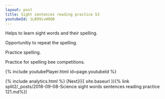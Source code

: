 ```yaml
---
layout: post
title: Sight sentences reading practice 53
youtubeId: 1LB99ivH9Q0
---
```

 
 
Helps to learn sight words and their spelling.

Opportunitiy to repeat the spelling. 

Practice spelling. 
 
Practice for spelling bee competitions. 
 
{% include youtubePlayer.html id=page.youtubeId %}
 
 
{% include analytics.html %} 
[Next]({{ site.baseurl }}{% link  split2/_posts/2018-09-08-Science sight words sentences reading practice 121.md%})
 
